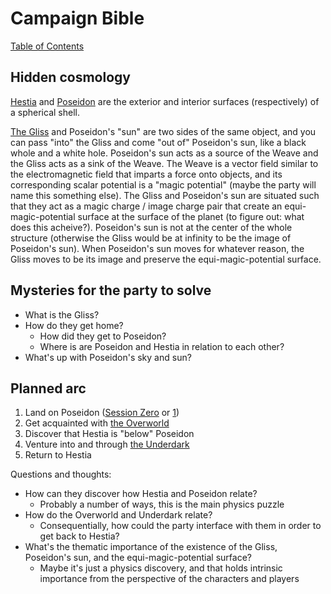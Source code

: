 # Campaign Bible

[Table of Contents](README.md)

## Hidden cosmology

[Hestia](World/Hestia.md) and [Poseidon](World/Poseidon.md) are the exterior and interior surfaces (respectively) of a spherical shell.

[The Gliss](World/Gliss.md) and Poseidon's "sun" are two sides of the same object, and you can pass "into" the Gliss and come "out of" Poseidon's sun, like a black whole and a white hole. Poseidon's sun acts as a source of the Weave and the Gliss acts as a sink of the Weave. The Weave is a vector field similar to the electromagnetic field that imparts a force onto objects, and its corresponding scalar potential is a "magic potential" (maybe the party will name this something else). The Gliss and Poseidon's sun are situated such that they act as a magic charge / image charge pair that create an equi-magic-potential surface at the surface of the planet (to figure out: what does this acheive?). Poseidon's sun is not at the center of the whole structure (otherwise the Gliss would be at infinity to be the image of Poseidon's sun). When Poseidon's sun moves for whatever reason, the Gliss moves to be its image and preserve the equi-magic-potential surface.

## Mysteries for the party to solve

- What is the Gliss?
- How do they get home?
  - How did they get to Poseidon?
  - Where is are Poseidon and Hestia in relation to each other?
- What's up with Poseidon's sky and sun?

## Planned arc

1. Land on Poseidon ([Session Zero](Sessions/Session0.md) or [1](Sessions/Session1.md))
2. Get acquainted with [the Overworld](World/Poseidon.md#the-overworld)
3. Discover that Hestia is "below" Poseidon
4. Venture into and through [the Underdark](World/Poseidon.md#the-underdark)
5. Return to Hestia

Questions and thoughts:

- How can they discover how Hestia and Poseidon relate?
  - Probably a number of ways, this is the main physics puzzle
- How do the Overworld and Underdark relate?
  - Consequentially, how could the party interface with them in order to get back to Hestia?
- What's the thematic importance of the existence of the Gliss, Poseidon's sun, and the equi-magic-potential surface?
  - Maybe it's just a physics discovery, and that holds intrinsic importance from the perspective of the characters and players
